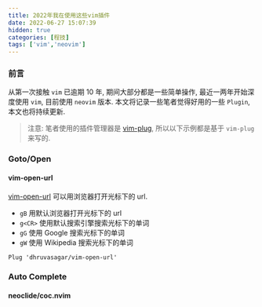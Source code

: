 ```yaml
---
title: 2022年我在使用这些vim插件
date: 2022-06-27 15:07:39
hidden: true
categories: [程技]
tags: ['vim','neovim']
---
```


### 前言
从第一次接触 `vim` 已逾期 10 年, 期间大部分都是一些简单操作,
最近一两年开始深度使用 `vim`, 目前使用 `neovim` 版本.
本文将记录一些笔者觉得好用的一些 `Plugin`, 本文也将持续更新.

<!--more-->

> 注意: 笔者使用的插件管理器是 [vim-plug](https://github.com/junegunn/vim-plug),
所以以下示例都是基于 `vim-plug` 来写的.

### Goto/Open
#### vim-open-url
[vim-open-url](https://github.com/dhruvasagar/vim-open-url)
可以用浏览器打开光标下的 url. 

- `gB` 用默认浏览器打开光标下的 url
- `g<CR>` 使用默认搜索引擎搜索光标下的单词
- `gG` 使用 Google 搜索光标下的单词
- `gW` 使用 Wikipedia 搜索光标下的单词

```vim
Plug 'dhruvasagar/vim-open-url'
```

### Auto Complete
#### neoclide/coc.nvim

